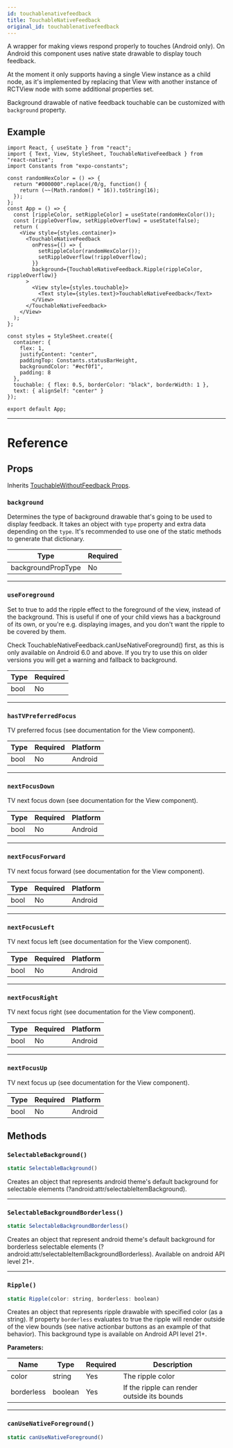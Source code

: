 ```yaml
---
id: touchablenativefeedback
title: TouchableNativeFeedback
original_id: touchablenativefeedback
---
```


A wrapper for making views respond properly to touches (Android only). On Android this component uses native state drawable to display touch feedback.

At the moment it only supports having a single View instance as a child node, as it's implemented by replacing that View with another instance of RCTView node with some additional properties set.

Background drawable of native feedback touchable can be customized with `background` property.

## Example

```SnackPlayer name=TouchableNativeFeedback%20Android%20Component%20Example&supportedPlatforms=android
import React, { useState } from "react";
import { Text, View, StyleSheet, TouchableNativeFeedback } from "react-native";
import Constants from "expo-constants";

const randomHexColor = () => {
  return "#000000".replace(/0/g, function() {
    return (~~(Math.random() * 16)).toString(16);
  });
};
const App = () => {
  const [rippleColor, setRippleColor] = useState(randomHexColor());
  const [rippleOverflow, setRippleOverflow] = useState(false);
  return (
    <View style={styles.container}>
      <TouchableNativeFeedback
        onPress={() => {
          setRippleColor(randomHexColor());
          setRippleOverflow(!rippleOverflow);
        }}
        background={TouchableNativeFeedback.Ripple(rippleColor, rippleOverflow)}
      >
        <View style={styles.touchable}>
          <Text style={styles.text}>TouchableNativeFeedback</Text>
        </View>
      </TouchableNativeFeedback>
    </View>
  );
};

const styles = StyleSheet.create({
  container: {
    flex: 1,
    justifyContent: "center",
    paddingTop: Constants.statusBarHeight,
    backgroundColor: "#ecf0f1",
    padding: 8
  },
  touchable: { flex: 0.5, borderColor: "black", borderWidth: 1 },
  text: { alignSelf: "center" }
});

export default App;
```

---

# Reference

## Props

Inherits [TouchableWithoutFeedback Props](touchablewithoutfeedback.md#props).

### `background`

Determines the type of background drawable that's going to be used to display feedback. It takes an object with `type` property and extra data depending on the `type`. It's recommended to use one of the static methods to generate that dictionary.

| Type               | Required |
| ------------------ | -------- |
| backgroundPropType | No       |

---

### `useForeground`

Set to true to add the ripple effect to the foreground of the view, instead of the background. This is useful if one of your child views has a background of its own, or you're e.g. displaying images, and you don't want the ripple to be covered by them.

Check TouchableNativeFeedback.canUseNativeForeground() first, as this is only available on Android 6.0 and above. If you try to use this on older versions you will get a warning and fallback to background.

| Type | Required |
| ---- | -------- |
| bool | No       |

---

### `hasTVPreferredFocus`

TV preferred focus (see documentation for the View component).

| Type | Required | Platform |
| ---- | -------- | -------- |
| bool | No       | Android  |

---

### `nextFocusDown`

TV next focus down (see documentation for the View component).

| Type | Required | Platform |
| ---- | -------- | -------- |
| bool | No       | Android  |

---

### `nextFocusForward`

TV next focus forward (see documentation for the View component).

| Type | Required | Platform |
| ---- | -------- | -------- |
| bool | No       | Android  |

---

### `nextFocusLeft`

TV next focus left (see documentation for the View component).

| Type | Required | Platform |
| ---- | -------- | -------- |
| bool | No       | Android  |

---

### `nextFocusRight`

TV next focus right (see documentation for the View component).

| Type | Required | Platform |
| ---- | -------- | -------- |
| bool | No       | Android  |

---

### `nextFocusUp`

TV next focus up (see documentation for the View component).

| Type | Required | Platform |
| ---- | -------- | -------- |
| bool | No       | Android  |

## Methods

### `SelectableBackground()`

```jsx
static SelectableBackground()
```

Creates an object that represents android theme's default background for selectable elements (?android:attr/selectableItemBackground).

---

### `SelectableBackgroundBorderless()`

```jsx
static SelectableBackgroundBorderless()
```

Creates an object that represent android theme's default background for borderless selectable elements (?android:attr/selectableItemBackgroundBorderless). Available on android API level 21+.

---

### `Ripple()`

```jsx
static Ripple(color: string, borderless: boolean)
```

Creates an object that represents ripple drawable with specified color (as a string). If property `borderless` evaluates to true the ripple will render outside of the view bounds (see native actionbar buttons as an example of that behavior). This background type is available on Android API level 21+.

**Parameters:**

| Name       | Type    | Required | Description                                 |
| ---------- | ------- | -------- | ------------------------------------------- |
| color      | string  | Yes      | The ripple color                            |
| borderless | boolean | Yes      | If the ripple can render outside its bounds |

---

### `canUseNativeForeground()`

```jsx
static canUseNativeForeground()
```
